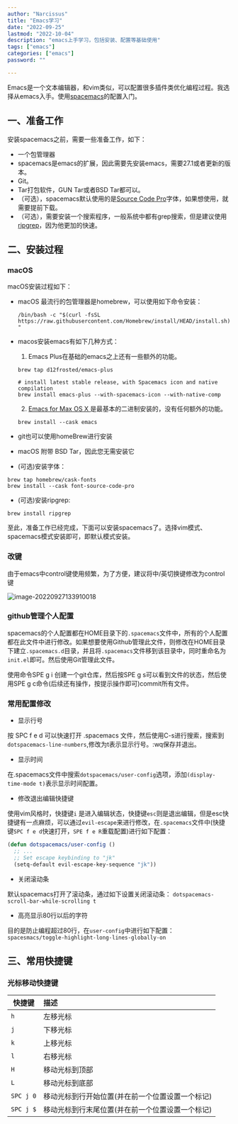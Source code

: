 ```yaml
---
author: "Narcissus"
title: "Emacs学习"
date: "2022-09-25"
lastmod: "2022-10-04"
description: "emacs上手学习，包括安装、配置等基础使用"
tags: ["emacs"]
categories: ["emacs"]
password: ""

---
```


Emacs是一个文本编辑器，和vim类似，可以配置很多插件类优化编程过程。我选择从emacs入手。使用[spacemacs](https://github.com/syl20bnr/spacemacs)的配置入门。

## 一、准备工作

安装spacemacs之前，需要一些准备工作，如下：

- 一个包管理器
- spacemacs是emacs的扩展，因此需要先安装emacs，需要27.1或者更新的版本。
- Git。
- Tar打包软件，GUN Tar或者BSD Tar都可以。
- （可选），spacemacs默认使用的是[Source Code Pro](https://adobe-fonts.github.io/source-code-pro/)字体，如果想使用，就需要提前下载。
- （可选），需要安装一个搜索程序，一般系统中都有grep搜索，但是建议使用[ripgrep](https://github.com/BurntSushi/ripgrep)，因为他更加的快速。

## 二、安装过程

### macOS

macOS安装过程如下：

- macOS 最流行的包管理器是homebrew，可以使用如下命令安装：

    `/bin/bash -c "$(curl -fsSL https://raw.githubusercontent.com/Homebrew/install/HEAD/install.sh)"`

- macos安装emacs有如下几种方式：

    1. Emacs Plus在基础的emacs之上还有一些额外的功能。

    ```shell
    brew tap d12frosted/emacs-plus
    
    # install latest stable release, with Spacemacs icon and native compilation
    brew install emacs-plus --with-spacemacs-icon --with-native-comp
    ```

    2. [Emacs for Max OS X ](https://emacsformacosx.com/)是最基本的二进制安装的，没有任何额外的功能。

    `brew install --cask emacs`

- git也可以使用homeBrew进行安装

- macOS 附带 BSD Tar，因此您无需安装它
- (可选)安装字体：

```shell
brew tap homebrew/cask-fonts
brew install --cask font-source-code-pro
```

- (可选)安装ripgrep:

`brew install ripgrep`

至此，准备工作已经完成，下面可以安装spacemacs了。选择vim模式、spacemacs模式安装即可，即默认模式安装。

### 改键

由于emacs中control键使用频繁，为了方便，建议将中/英切换键修改为control键

![image-20220927133910018](https://narcissusblog-img.oss-cn-beijing.aliyuncs.com/uPic/file-2022-09/image-20220927133910018.png)

### github管理个人配置

spacemacs的个人配置都在HOME目录下的`.spacemacs`文件中，所有的个人配置都在此文件中进行修改。如果想要使用Github管理此文件，则修改在HOME目录下建立`.spacemacs.d`目录，并且将`.spacemacs`文件移到该目录中，同时重命名为`init.el`即可。然后使用Git管理此文件。

使用命令SPE g i 创建一个git仓库，然后按SPE g s可以看到文件的状态，然后使用SPE g c命令(后续还有操作，按提示操作即可)commit所有文件。

### 常用配置修改

- 显示行号

按 SPC f e d 可以快速打开 .spacemacs 文件，然后使用C-s进行搜索，搜索到`dotspacemacs-line-numbers`,修改为t表示显示行号。:wq保存并退出。

- 显示时间

在.spacemacs文件中搜索`dotspacemacs/user-config`选项，添加`(display-time-mode t)`表示显示时间配置。

- 修改退出编辑快捷键

使用vim风格时，快捷键`i` 是进入编辑状态，快捷键`esc`则是退出编辑，但是esc快捷键有一点麻烦，可以通过`evil-escape`来进行修改，在`.spacemacs`文件中(快捷键`SPC f e d`快速打开，`SPE f e R`重载配置)进行如下配置：

```lisp
(defun dotspacemacs/user-config ()
  ;; ...
  ;; Set escape keybinding to "jk"
  (setq-default evil-escape-key-sequence "jk"))
```

- 关闭滚动条

默认spacemacs打开了滚动条，通过如下设置关闭滚动条：
`dotspacemacs-scroll-bar-while-scrolling t`

- 高亮显示80行以后的字符

目的是防止编程超过80行，在`user-config`中进行如下配置：
`spacesmacs/toggle-highlight-long-lines-globally-on`

## 三、常用快捷键

### 光标移动快捷键

| 快捷键    | 描述                                             |
| --------- | :----------------------------------------------- |
| `h`       | 左移光标                                         |
| `j`       | 下移光标                                         |
| `k`       | 上移光标                                         |
| `l`       | 右移光标                                         |
| `H`       | 移动光标到顶部                                   |
| `L`       | 移动光标到底部                                   |
| `SPC j 0` | 移动光标到行开始位置(并在前一个位置设置一个标记) |
| `SPC j $` | 移动光标到行末尾位置(并在前一个位置设置一个标记) |

  
